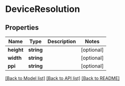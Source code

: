 # DeviceResolution

## Properties
Name | Type | Description | Notes
------------ | ------------- | ------------- | -------------
**height** | **string** |  | [optional] 
**width** | **string** |  | [optional] 
**ppi** | **string** |  | [optional] 

[[Back to Model list]](../README.md#documentation-for-models) [[Back to API list]](../README.md#documentation-for-api-endpoints) [[Back to README]](../README.md)


